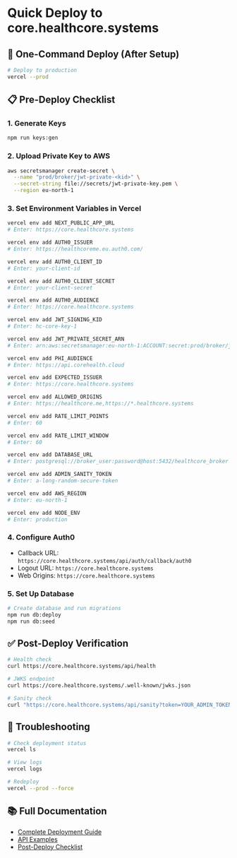 # Quick Deploy to core.healthcore.systems

## 🚀 One-Command Deploy (After Setup)

```bash
# Deploy to production
vercel --prod
```

## 📋 Pre-Deploy Checklist

### 1. Generate Keys
```bash
npm run keys:gen
```

### 2. Upload Private Key to AWS
```bash
aws secretsmanager create-secret \
  --name "prod/broker/jwt-private-<kid>" \
  --secret-string file://secrets/jwt-private-key.pem \
  --region eu-north-1
```

### 3. Set Environment Variables in Vercel
```bash
vercel env add NEXT_PUBLIC_APP_URL
# Enter: https://core.healthcore.systems

vercel env add AUTH0_ISSUER
# Enter: https://healthcoreme.eu.auth0.com/

vercel env add AUTH0_CLIENT_ID
# Enter: your-client-id

vercel env add AUTH0_CLIENT_SECRET
# Enter: your-client-secret

vercel env add AUTH0_AUDIENCE
# Enter: https://core.healthcore.systems

vercel env add JWT_SIGNING_KID
# Enter: hc-core-key-1

vercel env add JWT_PRIVATE_SECRET_ARN
# Enter: arn:aws:secretsmanager:eu-north-1:ACCOUNT:secret:prod/broker/jwt-private-<kid>

vercel env add PHI_AUDIENCE
# Enter: https://api.corehealth.cloud

vercel env add EXPECTED_ISSUER
# Enter: https://core.healthcore.systems

vercel env add ALLOWED_ORIGINS
# Enter: https://healthcore.me,https://*.healthcore.systems

vercel env add RATE_LIMIT_POINTS
# Enter: 60

vercel env add RATE_LIMIT_WINDOW
# Enter: 60

vercel env add DATABASE_URL
# Enter: postgresql://broker_user:password@host:5432/healthcore_broker

vercel env add ADMIN_SANITY_TOKEN
# Enter: a-long-random-secure-token

vercel env add AWS_REGION
# Enter: eu-north-1

vercel env add NODE_ENV
# Enter: production
```

### 4. Configure Auth0
- Callback URL: `https://core.healthcore.systems/api/auth/callback/auth0`
- Logout URL: `https://core.healthcore.systems`
- Web Origins: `https://core.healthcore.systems`

### 5. Set Up Database
```bash
# Create database and run migrations
npm run db:deploy
npm run db:seed
```

## ✅ Post-Deploy Verification

```bash
# Health check
curl https://core.healthcore.systems/api/health

# JWKS endpoint
curl https://core.healthcore.systems/.well-known/jwks.json

# Sanity check
curl "https://core.healthcore.systems/api/sanity?token=YOUR_ADMIN_TOKEN"
```

## 🔧 Troubleshooting

```bash
# Check deployment status
vercel ls

# View logs
vercel logs

# Redeploy
vercel --prod --force
```

## 📚 Full Documentation

- [Complete Deployment Guide](./DEPLOY_TO_CORE_HEALTHCORE.md)
- [API Examples](./API_EXAMPLES.md)
- [Post-Deploy Checklist](./POST_DEPLOY_CHECKLIST.md)
